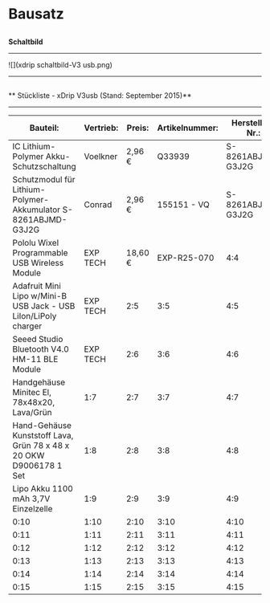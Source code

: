 # Bausatz


## 

**Schaltbild**


---

![](xdrip schaltbild-V3 usb.png)


---


## 

** Stückliste - xDrip V3usb (Stand: September 2015)**


---

| Bauteil: | Vertrieb: |Preis: | Artikelnummer: | Hersteller-Nr.: | EAN: |
| -- | -- | -- | -- | -- | -- |
| IC Lithium-Polymer Akku-Schutzschaltung | Voelkner |2,96 € | Q33939 | S-8261ABJMD-G3J2G |2050000662089 |
| Schutzmodul für Lithium-Polymer-Akkumulator S-8261ABJMD-G3J2G | Conrad | 2,96 € | 155151 - VQ | S-8261ABJMD-G3J2G | 2050000662089 |
| Pololu Wixel Programmable USB Wireless Module| EXP TECH | 18,60 € | EXP-R25-070 | 4:4 | 5:4 |
| Adafruit Mini Lipo w/Mini-B USB Jack - USB LiIon/LiPoly charger | EXP TECH | 2:5 | 3:5 | 4:5 | 5:5 |
|Seeed Studio Bluetooth V4.0 HM-11 BLE Module | EXP TECH | 2:6 | 3:6 | 4:6 | 5:6 |
|  Handgehäuse Minitec El, 78x48x20, Lava/Grün | 1:7 | 2:7 | 3:7 | 4:7 | 5:7 |
| Hand-Gehäuse Kunststoff Lava, Grün 78 x 48 x 20 OKW D9006178 1 Set | 1:8 | 2:8 | 3:8 | 4:8 | 5:8 |
| Lipo Akku 1100 mAh 3,7V Einzelzelle  | 1:9 | 2:9 | 3:9 | 4:9 | 5:9 |
| 0:10 | 1:10 | 2:10 | 3:10 | 4:10 | 5:10 |
| 0:11 | 1:11 | 2:11 | 3:11 | 4:11 | 5:11 |
| 0:12 | 1:12 | 2:12 | 3:12 | 4:12 | 5:12 |
| 0:13 | 1:13 | 2:13 | 3:13 | 4:13 | 5:13 |
| 0:14 | 1:14 | 2:14 | 3:14 | 4:14 | 5:14 |
| 0:15 | 1:15 | 2:15 | 3:15 | 4:15 | 5:15 |
